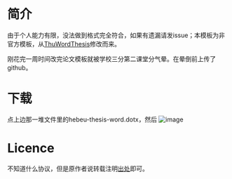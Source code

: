 # 简介

由于个人能力有限，没法做到格式完全符合，如果有遗漏请发issue；本模板为非官方模板，从[ThuWordThesis](https://github.com/qbh16/ThuWordThesis)修改而来。

刚花完一周时间改完论文模板就被学校三分第二课堂分气晕。在晕倒前上传了github。

# 下载
点上边那一堆文件里的hebeu-thesis-word.dotx，然后
![image](https://github.com/xyls184/hebeu-thesis-word/assets/20354136/63f6c2a0-90b4-4101-8cad-daab99995f70)


#  Licence

不知道什么协议，但是原作者说转载注明[出处](https://github.com/qbh16/ThuWordThesis)即可。
